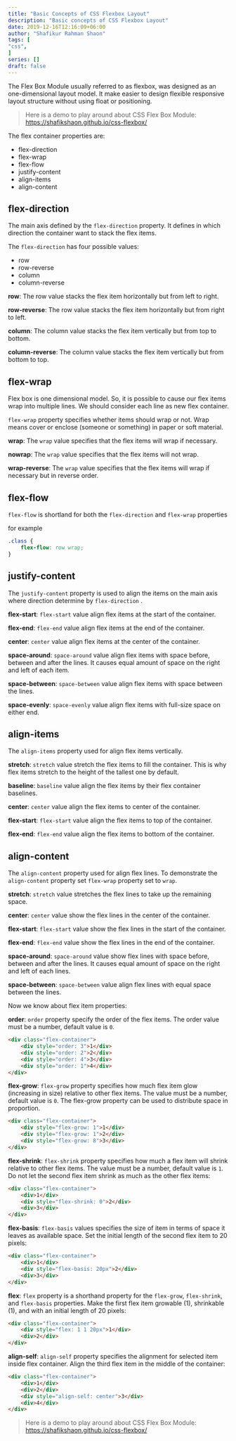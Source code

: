 ```yaml
---
title: "Basic Concepts of CSS Flexbox Layout"
description: "Basic concepts of CSS Flexbox Layout"
date: 2019-12-16T12:16:09+06:00
author: "Shafikur Rahman Shaon"
tags: [
"css",
]
series: []
draft: false
---
```


The Flex Box Module usually referred to as flexbox, was designed as an one-dimensional layout model.
It make easier to design flexible responsive layout structure without using float or positioning.

> Here is a demo to play around about CSS Flex Box Module: https://shafikshaon.github.io/css-flexbox/

The flex container properties are:

* flex-direction
* flex-wrap
* flex-flow
* justify-content
* align-items
* align-content

## flex-direction

The main axis defined by the `flex-direction` property. It defines in which direction the container want to stack the
flex items.

The `flex-direction` has four possible values:

- row
- row-reverse
- column
- column-reverse

**row**: The row value stacks the flex item horizontally but from left to right.

**row-reverse**: The row value stacks the flex item horizontally but from right to left.

**column**: The column value stacks the flex item vertically but from top to bottom.

**column-reverse**: The column value stacks the flex item vertically but from bottom to top.

## flex-wrap

Flex box is one dimensional model. So, it is possible to cause our flex items wrap into multiple lines. We should
consider each line as new flex container.

`flex-wrap` property specifies whether items should wrap or not.
Wrap means cover or enclose (someone or something) in paper or soft material.

**wrap**: The `wrap` value specifies that the flex items will wrap if necessary.

**nowrap**: The `wrap` value specifies that the flex items will not wrap.

**wrap-reverse**: The `wrap` value specifies that the flex items will wrap if necessary but in reverse order.

## flex-flow

`flex-flow` is shortland for both the `flex-direction` and `flex-wrap` properties

for example

```css
.class {
    flex-flow: row wrap;
}
```

## justify-content

The `justify-content` property is used to align the items on the main axis where direction determine by `flex-direction`
.

**flex-start**: `flex-start` value align flex items at the start of the container.

**flex-end**:  `flex-end` value align flex items at the end of the container.

**center**:  `center` value align flex items at the center of the container.

**space-around**:  `space-around` value align flex items with space before, between and after the lines. It causes equal
amount of space on the right and left of each item.

**space-between**: `space-between` value align flex items with space between the lines.

**space-evenly**: `space-evenly`  value align flex items with full-size space on either end.

## align-items

The `align-items` property used for align flex items vertically.

**stretch**: `stretch` value stretch the flex items to fill the container. This is why flex items stretch to the height
of the tallest one by default.

**baseline**: `baseline` value align the flex items by their flex container baselines.

**center**: `center` value align the flex items to center of the container.

**flex-start**: `flex-start` value align the flex items to top of the container.

**flex-end**: `flex-end` value align the flex items to bottom of the container.

## align-content

The `align-content` property used for align flex lines. To demonstrate the `align-content` property set `flex-wrap`
property set to `wrap`.

**stretch**: `stretch` value stretches the flex lines to take up the remaining space.

**center**: `center` value show the flex lines in the center of the container.

**flex-start**: `flex-start` value show the flex lines in the start of the container.

**flex-end**: `flex-end` value show the flex lines in the end of the container.

**space-around**: `space-around` value show flex lines with space before, between and after the lines. It causes equal
amount of space on the right and left of each lines.

**space-between**: `space-between` value align flex lines with equal space between the lines.

Now we know about flex item properties:

**order**: `order` property specify the order of the flex items. The order value must be a number, default value is `0`.

```html
<div class="flex-container">
    <div style="order: 3">1</div>
    <div style="order: 2">2</div>
    <div style="order: 4">3</div>
    <div style="order: 1">4</div>
</div>
```

**flex-grow**: `flex-grow` property specifies how much flex item glow (increasing in size) relative to other flex items.
The value must be a number, default value is `0`.
The flex-grow property can be used to distribute space in proportion.

```html
<div class="flex-container">
    <div style="flex-grow: 1">1</div>
    <div style="flex-grow: 1">2</div>
    <div style="flex-grow: 8">3</div>
</div>
```

**flex-shrink**: `flex-shrink` property specifies how much a flex item will shrink relative to other flex items. The
value must be a number, default value is `1`.
Do not let the second flex item shrink as much as the other flex items:

```html
<div class="flex-container">
    <div>1</div>
    <div style="flex-shrink: 0">2</div>
    <div>3</div>
</div>
```

**flex-basis**: `flex-basis` values specifies the size of item in terms of space it leaves as available space.
Set the initial length of the second flex item to 20 pixels:

```html
<div class="flex-container">
    <div>1</div>
    <div style="flex-basis: 20px">2</div>
    <div>3</div>
</div>
```

**flex**: `flex` property is a shorthand property for the `flex-grow`, `flex-shrink`, and `flex-basis` properties.
Make the first flex item growable (1), shrinkable (1), and with an initial length of 20 pixels:

```html
<div class="flex-container">
    <div style="flex: 1 1 20px">1</div>
    <div>2</div>
</div>
```

**align-self**: `align-self` property specifies the alignment for selected item inside flex container.
Align the third flex item in the middle of the container:

```html
<div class="flex-container">
    <div>1</div>
    <div>2</div>
    <div style="align-self: center">3</div>
    <div>4</div>
</div>
```

> Here is a demo to play around about CSS Flex Box Module: https://shafikshaon.github.io/css-flexbox/

